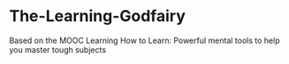 # The-Learning-Godfairy
Based on the MOOC Learning How to Learn: Powerful mental tools to help you master tough subjects
